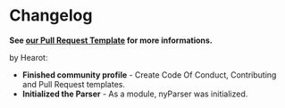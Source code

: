 # Changelog
**See [our Pull Request Template](PULL_REQUEST_TEMPLATE.md) for more informations.**

by Hearot:
  * **Finished community profile** - Create Code Of Conduct, Contributing and Pull Request templates.
  * **Initialized the Parser** - As a module, nyParser was initialized.
